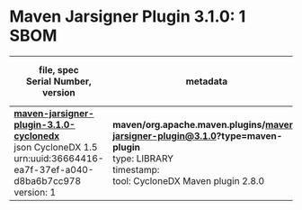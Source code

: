 Maven Jarsigner Plugin 3.1.0: 1 SBOM
=======

| file, spec<br>Serial Number, version| metadata | components<br>by type<br>- libs purl types |
| ----------------------------------- | -------- | ------------------------------------------ |
| **[maven-jarsigner-plugin-3.1.0-cyclonedx](maven/org.apache.maven.plugins/maven-jarsigner-plugin/3.1.0/maven-jarsigner-plugin-3.1.0-cyclonedx.json)**<br>json CycloneDX 1.5<br>urn:uuid:36664416-ea7f-37ef-a040-d8ba6b7cc978<br>version: 1 | **maven/org.apache.maven.plugins/maven-jarsigner-plugin@3.1.0?type=maven-plugin**<br>type: LIBRARY<br>timestamp: <br>tool: CycloneDX Maven plugin 2.8.0 | 38<br>`library`: 38 <br>- `maven`: 38  |
